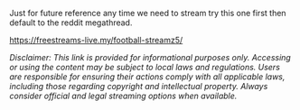 Just for future reference any time we need to stream try this one first then default to the reddit megathread.

<https://freestreams-live.my/football-streamz5/>

*Disclaimer: This link is provided for informational purposes only. Accessing or using the content may be subject to local laws and regulations. Users are responsible for ensuring their actions comply with all applicable laws, including those regarding copyright and intellectual property. Always consider official and legal streaming options when available.*